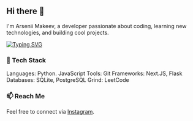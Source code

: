 ## Hi there 👋

I'm Arsenii Makeev, a developer passionate about coding, learning new technologies, and building cool projects.

[![Typing SVG](https://readme-typing-svg.demolab.com?font=Fira+Code&pause=1000&width=435&lines=sleep+eat+eat+repeat)](https://git.io/typing-svg)

### 🔧 Tech Stack
Languages: Python. JavaScript
Tools: Git
Frameworks: Next.JS, Flask
Databases: SQLite, PostgreSQL
Grind: LeetCode

### 📫 Reach Me
Feel free to connect via [Instagram](https://www.instagram.com/).
